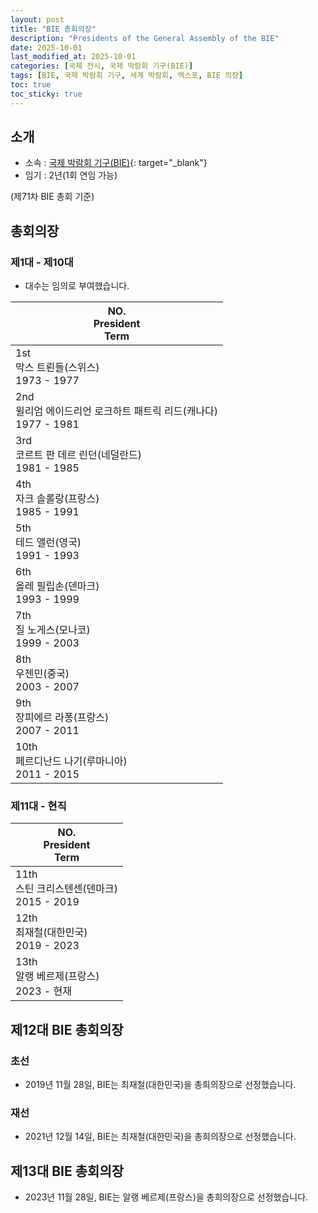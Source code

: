 ```yaml
---
layout: post
title: "BIE 총회의장"
description: "Presidents of the General Assembly of the BIE"
date: 2025-10-01
last_modified_at: 2025-10-01
categories: [국제 전시, 국제 박람회 기구(BIE)]
tags: [BIE, 국제 박람회 기구, 세계 박람회, 엑스포, BIE 의장]
toc: true
toc_sticky: true
---
```

## 소개
* 소속 : [국제 박람회 기구(BIE)](https://www.bie-paris.org/site/){: target="_blank"}
* 임기 : 2년(1회 연임 가능)

(제71차 BIE 총회 기준)

## 총회의장
### 제1대 - 제10대
* 대수는 임의로 부여했습니다.

<html>
    <head>
        <meta charset="UTF-8">
    </head>
    <body>
        <table>
            <thead>
                <tr class="header-row">
                    <th>
                        <div>NO.</div>
                        <div>President</div>
                        <div>Term</div>
                    </th>
                </tr>
            </thead>
            <tbody>
                <tr>
                    <td>
                        <div>1st</div>
                        <div>막스 트뢴들(스위스)</div>
                        <div>1973 - 1977</div>
                    </td>
                </tr>
                <tr>
                    <td>
                        <div>2nd</div>
                        <div>윌리엄 에이드리언 로크하트 패트릭 리드(캐나다)</div>
                        <div>1977 - 1981</div>
                    </td>
                </tr>
                <tr>
                    <td>
                        <div>3rd</div>
                        <div>코르트 판 데르 린던(네덜란드)</div>
                        <div>1981 - 1985</div>
                    </td>
                </tr>
                <tr>
                    <td>
                        <div>4th</div>
                        <div>자크 솔롤랑(프랑스)</div>
                        <div>1985 - 1991</div>
                    </td>
                </tr>
                <tr>
                    <td>
                        <div>5th</div>
                        <div>테드 앨런(영국)</div>
                        <div>1991 - 1993</div>
                    </td>
                </tr>
                <tr>
                    <td>
                        <div>6th</div>
                        <div>올레 필립손(덴마크)</div>
                        <div>1993 - 1999</div>
                    </td>
                </tr>
                <tr>
                    <td>
                        <div>7th</div>
                        <div>질 노게스(모나코)</div>
                        <div>1999 - 2003</div>
                    </td>
                </tr>
                <tr>
                    <td>
                        <div>8th</div>
                        <div>우젠민(중국)</div>
                        <div>2003 - 2007</div>
                    </td>
                </tr>
                <tr>
                    <td>
                        <div>9th</div>
                        <div>장피에르 라퐁(프랑스)</div>
                        <div>2007 - 2011</div>
                    </td>
                </tr>
                <tr>
                    <td>
                        <div>10th</div>
                        <div>페르디난드 나기(루마니아)</div>
                        <div>2011 - 2015</div>
                    </td>
                </tr>
            </tbody>
        </table>
    </body>
</html>

### 제11대 - 현직

<html>
    <head>
        <meta charset="UTF-8">
    </head>
    <body>
        <table>
            <thead>
                <tr class="header-row">
                    <th>
                        <div>NO.</div>
                        <div>President</div>
                        <div>Term</div>
                    </th>
                </tr>
            </thead>
            <tbody>
                <tr>
                    <td>
                        <div>11th</div>
                        <div>스틴 크리스텐센(덴마크)</div>
                        <div>2015 - 2019</div>
                    </td>
                </tr>
                <tr>
                    <td class="korea-host-bg">
                        <div><span class="korea-host">12th</span></div>
                        <div><span class="korea-host">최재철(대한민국)</span></div>
                        <div><span class="korea-host">2019 - 2023</span></div>
                    </td>
                </tr>
                <tr>
                    <td>
                        <div>13th</div>
                        <div>알랭 베르제(프랑스)</div>
                        <div>2023 - 현재</div>
                    </td>
                </tr>
            </tbody>
        </table>
    </body>
</html>

## 제12대 BIE 총회의장
### 초선
* 2019년 11월 28일, BIE는 <span class="korea-host">최재철(대한민국)</span>을 총희의장으로 선정했습니다.

### 재선
* 2021년 12월 14일, BIE는 최재철(대한민국)을 총희의장으로 선정했습니다.

## 제13대 BIE 총회의장
* 2023년 11월 28일, BIE는 알랭 베르제(프랑스)을 총희의장으로 선정했습니다.
